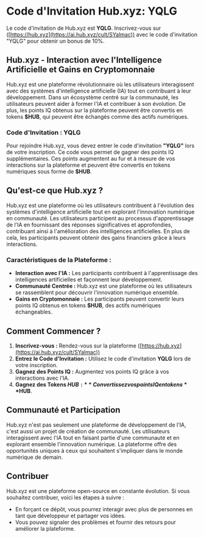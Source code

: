 # Code d'Invitation  Hub.xyz: YQLG

Le code d'invitation de Hub.xyz est **YQLG**. Inscrivez-vous sur ([https://hub.xyz](https://ai.hub.xyz/cult/SYalmac)) avec le code d'invitation "YQLG" pour obtenir un bonus de 10%.

## Hub.xyz - Interaction avec l'Intelligence Artificielle et Gains en Cryptomonnaie

Hub.xyz est une plateforme révolutionnaire où les utilisateurs interagissent avec des systèmes d'intelligence artificielle (IA) tout en contribuant à leur développement. Dans un écosystème centré sur la communauté, les utilisateurs peuvent aider à former l'IA et contribuer à son évolution. De plus, les points IQ obtenus sur la plateforme peuvent être convertis en tokens **$HUB**, qui peuvent être échangés comme des actifs numériques.

### Code d'Invitation : YQLG

Pour rejoindre Hub.xyz, vous devez entrer le code d'invitation **"YQLG"** lors de votre inscription. Ce code vous permet de gagner des points IQ supplémentaires. Ces points augmentent au fur et à mesure de vos interactions sur la plateforme et peuvent être convertis en tokens numériques sous forme de **$HUB**.

## Qu'est-ce que Hub.xyz ?

Hub.xyz est une plateforme où les utilisateurs contribuent à l'évolution des systèmes d'intelligence artificielle tout en explorant l'innovation numérique en communauté. Les utilisateurs participent au processus d'apprentissage de l'IA en fournissant des réponses significatives et approfondies, contribuant ainsi à l'amélioration des intelligences artificielles. En plus de cela, les participants peuvent obtenir des gains financiers grâce à leurs interactions.

### Caractéristiques de la Plateforme :

- **Interaction avec l'IA :** Les participants contribuent à l'apprentissage des intelligences artificielles et façonnent leur développement.
- **Communauté Centrée :** Hub.xyz est une plateforme où les utilisateurs se rassemblent pour découvrir l'innovation numérique ensemble.
- **Gains en Cryptomonnaie :** Les participants peuvent convertir leurs points IQ obtenus en tokens **$HUB**, des actifs numériques échangeables.

## Comment Commencer ?

1. **Inscrivez-vous :** Rendez-vous sur la plateforme ([https://hub.xyz](https://ai.hub.xyz/cult/SYalmac))
2. **Entrez le Code d'Invitation :** Utilisez le code d'invitation **YQLG** lors de votre inscription.
3. **Gagnez des Points IQ :** Augmentez vos points IQ grâce à vos interactions avec l'IA.
4. **Gagnez des Tokens $HUB :** Convertissez vos points IQ en tokens **$HUB**.

## Communauté et Participation

Hub.xyz n'est pas seulement une plateforme de développement de l'IA, c'est aussi un projet de création de communauté. Les utilisateurs interagissent avec l'IA tout en faisant partie d'une communauté et en explorant ensemble l'innovation numérique. La plateforme offre des opportunités uniques à ceux qui souhaitent s'impliquer dans le monde numérique de demain.

## Contribuer

Hub.xyz est une plateforme open-source en constante évolution. Si vous souhaitez contribuer, voici les étapes à suivre :

- En forçant ce dépôt, vous pourrez interagir avec plus de personnes en tant que développeur et partager vos idées.
- Vous pouvez signaler des problèmes et fournir des retours pour améliorer la plateforme.
